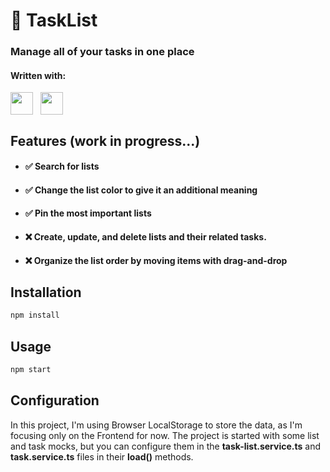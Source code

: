 # 📓 TaskList

### Manage all of your tasks in one place

#### Written with:

<div style="
  display: flex;
  column-gap: 12px;
">
  <img src="https://user-images.githubusercontent.com/25181517/183890595-779a7e64-3f43-4634-bad2-eceef4e80268.png" height="36px"/>
  <img src="https://user-images.githubusercontent.com/25181517/183890598-19a0ac2d-e88a-4005-a8df-1ee36782fde1.png" height="36px"/>
  
</div>

## Features (work in progress...)

- #### ✅ Search for lists
- #### ✅ Change the list color to give it an additional meaning
- #### ✅ Pin the most important lists
- #### ❌ Create, update, and delete lists and their related tasks.
- #### ❌ Organize the list order by moving items with drag-and-drop

## Installation

```bash
npm install
```

## Usage

```bash
npm start
```

## Configuration

In this project, I'm using Browser LocalStorage to store the data, as I'm focusing only on the Frontend for now. The project is started with some list and task mocks, but you can configure them in the **task-list.service.ts** and **task.service.ts** files in their **load()** methods.

